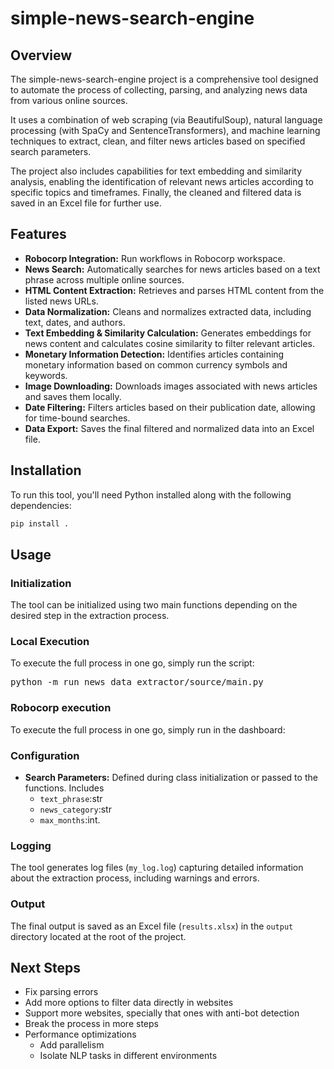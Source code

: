 # simple-news-search-engine
## Overview
The simple-news-search-engine project is a comprehensive tool designed to automate the process of collecting, parsing, and analyzing news data from various online sources. 

It uses a combination of web scraping (via BeautifulSoup), natural language processing (with SpaCy and SentenceTransformers), and machine learning techniques to extract, clean, and filter news articles based on specified search parameters. 

The project also includes capabilities for text embedding and similarity analysis, enabling the identification of relevant news articles according to specific topics and timeframes. Finally, the cleaned and filtered data is saved in an Excel file for further use.

## Features
- **Robocorp Integration:** Run workflows in Robocorp workspace. 
- **News Search:** Automatically searches for news articles based on a text phrase across multiple online sources.
- **HTML Content Extraction:** Retrieves and parses HTML content from the listed news URLs.
- **Data Normalization:** Cleans and normalizes extracted data, including text, dates, and authors.
- **Text Embedding & Similarity Calculation:** Generates embeddings for news content and calculates cosine similarity to filter relevant articles.
- **Monetary Information Detection:** Identifies articles containing monetary information based on common currency symbols and keywords.
- **Image Downloading:** Downloads images associated with news articles and saves them locally.
- **Date Filtering:** Filters articles based on their publication date, allowing for time-bound searches.
- **Data Export:** Saves the final filtered and normalized data into an Excel file.

## Installation

To run this tool, you'll need Python installed along with the following dependencies:

```bash
pip install .
```

## Usage

### Initialization

The tool can be initialized using two main functions depending on the desired step in the extraction process.


### Local Execution

To execute the full process in one go, simply run the script: <pre>python -m run news_data_extractor/source/main.py </pre>

### Robocorp execution

To execute the full process in one go, simply run in the dashboard:


### Configuration
- **Search Parameters:** Defined during class initialization or passed to the functions. Includes
   - `text_phrase`:str
   - `news_category`:str
   - `max_months`:int.

### Logging

The tool generates log files (`my_log.log`) capturing detailed information about the extraction process, including warnings and errors.

### Output

The final output is saved as an Excel file (`results.xlsx`) in the `output` directory located at the root of the project.

## Next Steps

- Fix parsing errors
- Add more options to filter data directly in websites
- Support more websites, specially that ones with anti-bot detection
- Break the process in more steps
- Performance optimizations
   - Add parallelism
   - Isolate NLP tasks in different environments









